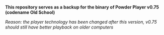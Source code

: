 **This repository serves as a backup for the binary of Powder Player v0.75 (codename Old School)**

*Reason: the player technology has been changed after this version, v0.75 should still have better playback on older computers*
